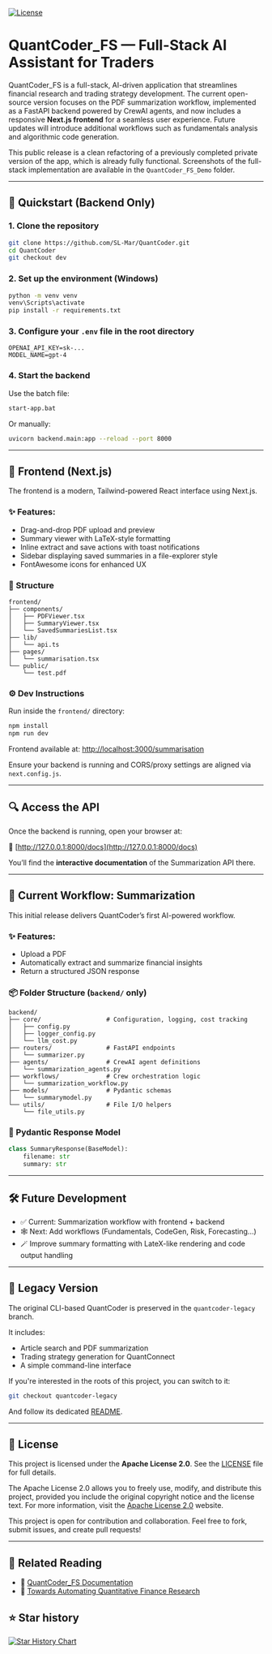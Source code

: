 [![License](https://img.shields.io/badge/License-Apache%202.0-blue.svg)](https://opensource.org/licenses/Apache-2.0)

# QuantCoder_FS — Full-Stack AI Assistant for Traders

QuantCoder_FS is a full-stack, AI-driven application that streamlines financial research and trading strategy development. The current open-source version focuses on the PDF summarization workflow, implemented as a FastAPI backend powered by CrewAI agents, and now includes a responsive **Next.js frontend** for a seamless user experience. Future updates will introduce additional workflows such as fundamentals analysis and algorithmic code generation.

This public release is a clean refactoring of a previously completed private version of the app, which is already fully functional. Screenshots of the full-stack implementation are available in the `QuantCoder_FS_Demo` folder.

---

## 🚀 Quickstart (Backend Only)

### 1. Clone the repository

```bash
git clone https://github.com/SL-Mar/QuantCoder.git
cd QuantCoder
git checkout dev
```

### 2. Set up the environment (Windows)

```bash
python -m venv venv
venv\Scripts\activate
pip install -r requirements.txt
```

### 3. Configure your `.env` file in the root directory

```env
OPENAI_API_KEY=sk-...
MODEL_NAME=gpt-4
```

### 4. Start the backend

Use the batch file:

```bash
start-app.bat
```

Or manually:

```bash
uvicorn backend.main:app --reload --port 8000
```

---

## 🎨 Frontend (Next.js)

The frontend is a modern, Tailwind-powered React interface using Next.js.

### ✨ Features:
- Drag-and-drop PDF upload and preview
- Summary viewer with LaTeX-style formatting
- Inline extract and save actions with toast notifications
- Sidebar displaying saved summaries in a file-explorer style
- FontAwesome icons for enhanced UX

### 🧭 Structure
```
frontend/
├── components/
│   ├── PDFViewer.tsx
│   ├── SummaryViewer.tsx
│   └── SavedSummariesList.tsx
├── lib/
│   └── api.ts
├── pages/
│   └── summarisation.tsx
└── public/
    └── test.pdf
```

### ⚙️ Dev Instructions
Run inside the `frontend/` directory:

```bash
npm install
npm run dev
```

Frontend available at: [http://localhost:3000/summarisation](http://localhost:3000/summarisation)

Ensure your backend is running and CORS/proxy settings are aligned via `next.config.js`.

---

## 🔍 Access the API

Once the backend is running, open your browser at:

📄 [http://127.0.0.1:8000/docs](http://127.0.0.1:8000/docs)

You’ll find the **interactive documentation** of the Summarization API there.

---

## 🧐 Current Workflow: Summarization

This initial release delivers QuantCoder’s first AI-powered workflow.

### ✨ Features:

- Upload a PDF
- Automatically extract and summarize financial insights
- Return a structured JSON response

### 📦 Folder Structure (`backend/` only)

```
backend/
├── core/                  # Configuration, logging, cost tracking
│   ├── config.py
│   ├── logger_config.py
│   └── llm_cost.py
├── routers/               # FastAPI endpoints
│   └── summarizer.py
├── agents/                # CrewAI agent definitions
│   └── summarization_agents.py
├── workflows/             # Crew orchestration logic
│   └── summarization_workflow.py
├── models/                # Pydantic schemas
│   └── summarymodel.py
└── utils/                 # File I/O helpers
    └── file_utils.py
```

### 🥪 Pydantic Response Model

```python
class SummaryResponse(BaseModel):
    filename: str
    summary: str
```

---

## 🛠 Future Development

- ✅ Current: Summarization workflow with frontend + backend
- 🕸️ Next: Add workflows (Fundamentals, CodeGen, Risk, Forecasting...)
- 🪄 Improve summary formatting with LateX-like rendering and code output handling

---

## 🔭 Legacy Version

The original CLI-based QuantCoder is preserved in the `quantcoder-legacy` branch.

It includes:

- Article search and PDF summarization
- Trading strategy generation for QuantConnect
- A simple command-line interface

If you're interested in the roots of this project, you can switch to it:

```bash
git checkout quantcoder-legacy
```

And follow its dedicated [README](https://github.com/SL-Mar/QuantCoder/blob/quantcoder-legacy/README.md).

---

## 📄 License

This project is licensed under the **Apache License 2.0**. See the [LICENSE](LICENSE.md) file for full details.

The Apache License 2.0 allows you to freely use, modify, and distribute this project, provided you include the original copyright notice and the license text. For more information, visit the [Apache License 2.0](https://www.apache.org/licenses/LICENSE-2.0) website.

This project is open for contribution and collaboration. Feel free to fork, submit issues, and create pull requests!

---

## 📙 Related Reading

- 📘 [QuantCoder_FS Documentation](https://medium.com/@sl_mar/quantcoder-fs-documentation-6fc79915e287)
- 📘 [Towards Automating Quantitative Finance Research](https://medium.com/ai-advances/towards-automating-quantitative-finance-research-c868a2a6477e)

## ⭐ Star history

[![Star History Chart](https://api.star-history.com/svg?repos=SL-Mar/QuantCoder-FS&type=Date)](https://www.star-history.com/#SL-Mar/QuantCoder-FS&Date)

